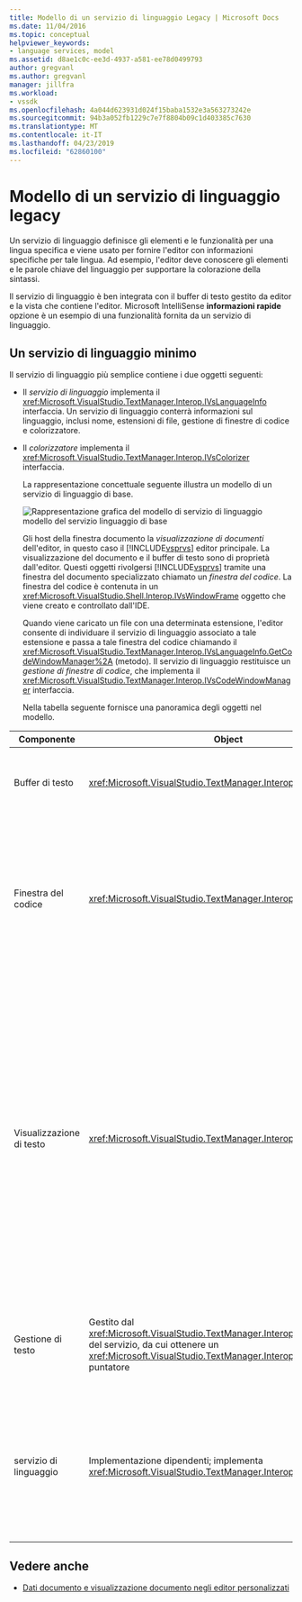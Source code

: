 ```yaml
---
title: Modello di un servizio di linguaggio Legacy | Microsoft Docs
ms.date: 11/04/2016
ms.topic: conceptual
helpviewer_keywords:
- language services, model
ms.assetid: d8ae1c0c-ee3d-4937-a581-ee78d0499793
author: gregvanl
ms.author: gregvanl
manager: jillfra
ms.workload:
- vssdk
ms.openlocfilehash: 4a044d623931d024f15baba1532e3a563273242e
ms.sourcegitcommit: 94b3a052fb1229c7e7f8804b09c1d403385c7630
ms.translationtype: MT
ms.contentlocale: it-IT
ms.lasthandoff: 04/23/2019
ms.locfileid: "62860100"
---
```

# <a name="model-of-a-legacy-language-service"></a>Modello di un servizio di linguaggio legacy
Un servizio di linguaggio definisce gli elementi e le funzionalità per una lingua specifica e viene usato per fornire l'editor con informazioni specifiche per tale lingua. Ad esempio, l'editor deve conoscere gli elementi e le parole chiave del linguaggio per supportare la colorazione della sintassi.

 Il servizio di linguaggio è ben integrata con il buffer di testo gestito da editor e la vista che contiene l'editor. Microsoft IntelliSense **informazioni rapide** opzione è un esempio di una funzionalità fornita da un servizio di linguaggio.

## <a name="a-minimal-language-service"></a>Un servizio di linguaggio minimo
 Il servizio di linguaggio più semplice contiene i due oggetti seguenti:

- Il *servizio di linguaggio* implementa il <xref:Microsoft.VisualStudio.TextManager.Interop.IVsLanguageInfo> interfaccia. Un servizio di linguaggio conterrà informazioni sul linguaggio, inclusi nome, estensioni di file, gestione di finestre di codice e colorizzatore.

- Il *colorizzatore* implementa il <xref:Microsoft.VisualStudio.TextManager.Interop.IVsColorizer> interfaccia.

  La rappresentazione concettuale seguente illustra un modello di un servizio di linguaggio di base.

  ![Rappresentazione grafica del modello di servizio di linguaggio](../../extensibility/media/vslanguageservicemodel.gif "vsLanguageServiceModel") modello del servizio linguaggio di base

  Gli host della finestra documento la *visualizzazione di documenti* dell'editor, in questo caso il [!INCLUDE[vsprvs](../../code-quality/includes/vsprvs_md.md)] editor principale. La visualizzazione del documento e il buffer di testo sono di proprietà dall'editor. Questi oggetti rivolgersi [!INCLUDE[vsprvs](../../code-quality/includes/vsprvs_md.md)] tramite una finestra del documento specializzato chiamato un *finestra del codice*. La finestra del codice è contenuta in un <xref:Microsoft.VisualStudio.Shell.Interop.IVsWindowFrame> oggetto che viene creato e controllato dall'IDE.

  Quando viene caricato un file con una determinata estensione, l'editor consente di individuare il servizio di linguaggio associato a tale estensione e passa a tale finestra del codice chiamando il <xref:Microsoft.VisualStudio.TextManager.Interop.IVsLanguageInfo.GetCodeWindowManager%2A> (metodo). Il servizio di linguaggio restituisce un *gestione di finestre di codice*, che implementa il <xref:Microsoft.VisualStudio.TextManager.Interop.IVsCodeWindowManager> interfaccia.

  Nella tabella seguente fornisce una panoramica degli oggetti nel modello.

| Componente | Object | Funzione |
|------------------| - | - |
| Buffer di testo | <xref:Microsoft.VisualStudio.TextManager.Interop.VsTextBuffer> | Un flusso di testo Unicode di lettura/scrittura. È possibile che il testo da utilizzare altre codifiche. |
| Finestra del codice | <xref:Microsoft.VisualStudio.TextManager.Interop.VsCodeWindow> | Una finestra del documento che contiene uno o più visualizzazioni di testo. Quando si [!INCLUDE[vsprvs](../../code-quality/includes/vsprvs_md.md)] è in modalità interfaccia a documenti multipli (MDI), la finestra del codice è un figlio MDI. |
| Visualizzazione di testo | <xref:Microsoft.VisualStudio.TextManager.Interop.VsTextView> | Una finestra che consente all'utente di esplorare e visualizzare il testo usando la tastiera e mouse. Una visualizzazione di testo viene visualizzato dall'utente come editor. È possibile usare le visualizzazioni di testo nelle finestre dell'editor comune, la finestra di Output e finestra controllo immediato. Inoltre, è possibile configurare uno o più visualizzazioni di testo all'interno di una finestra del codice. |
| Gestione di testo | Gestito dal <xref:Microsoft.VisualStudio.TextManager.Interop.SVsTextManager> del servizio, da cui ottenere un <xref:Microsoft.VisualStudio.TextManager.Interop.IVsTextManager> puntatore | Un componente che gestisce informazioni comuni condivise da tutti i componenti descritti in precedenza. |
| servizio di linguaggio | Implementazione dipendenti; implementa <xref:Microsoft.VisualStudio.TextManager.Interop.IVsLanguageInfo> | Un oggetto che fornisce l'editor con informazioni specifiche del linguaggio, ad esempio l'evidenziazione della sintassi, completamento delle istruzioni e corrispondenza delle parentesi graffe. |

## <a name="see-also"></a>Vedere anche
- [Dati documento e visualizzazione documento negli editor personalizzati](../../extensibility/document-data-and-document-view-in-custom-editors.md)